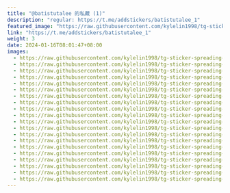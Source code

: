 ```yaml
---
title: "@batistutalee 的私藏 (1)"
description: "regular: https://t.me/addstickers/batistutalee_1"
featured_image: "https://raw.githubusercontent.com/kylelin1998/tg-sticker-spreading-worldwide-images/main/img/a96df9d5-3e28-4925-a59c-f9d1a4e7be6f.jpg"
link: "https://t.me/addstickers/batistutalee_1"
weight: 3
date: 2024-01-16T08:01:47+08:00
images:
  - https://raw.githubusercontent.com/kylelin1998/tg-sticker-spreading-worldwide-images/main/img/a96df9d5-3e28-4925-a59c-f9d1a4e7be6f.jpg
  - https://raw.githubusercontent.com/kylelin1998/tg-sticker-spreading-worldwide-images/main/img/1fb21eaa-22d7-42f4-88ca-2002c8631437.jpg
  - https://raw.githubusercontent.com/kylelin1998/tg-sticker-spreading-worldwide-images/main/img/403106e6-39fb-4a8a-9e26-00931288ee7e.jpg
  - https://raw.githubusercontent.com/kylelin1998/tg-sticker-spreading-worldwide-images/main/img/d9208c76-b116-4515-b539-dca846c61415.jpg
  - https://raw.githubusercontent.com/kylelin1998/tg-sticker-spreading-worldwide-images/main/img/8bfd5b1b-a1ed-4763-9290-1e8ce0195a71.jpg
  - https://raw.githubusercontent.com/kylelin1998/tg-sticker-spreading-worldwide-images/main/img/bdcee237-fad9-4dda-9e50-2156c1facad9.jpg
  - https://raw.githubusercontent.com/kylelin1998/tg-sticker-spreading-worldwide-images/main/img/cbabab0c-e665-416d-becf-b513fccfa785.jpg
  - https://raw.githubusercontent.com/kylelin1998/tg-sticker-spreading-worldwide-images/main/img/b8c7f137-dd52-44b8-97f2-f28b69fdf547.jpg
  - https://raw.githubusercontent.com/kylelin1998/tg-sticker-spreading-worldwide-images/main/img/7397ad2e-dc57-4d0d-aecc-e037e03a9da2.jpg
  - https://raw.githubusercontent.com/kylelin1998/tg-sticker-spreading-worldwide-images/main/img/22b4fdd1-1644-4aec-8608-6edf320ad337.jpg
  - https://raw.githubusercontent.com/kylelin1998/tg-sticker-spreading-worldwide-images/main/img/838fc39d-88d7-4552-a76a-ac883908b670.jpg
  - https://raw.githubusercontent.com/kylelin1998/tg-sticker-spreading-worldwide-images/main/img/61dacd74-c82f-45db-b65d-977c7e79e8c1.jpg
  - https://raw.githubusercontent.com/kylelin1998/tg-sticker-spreading-worldwide-images/main/img/f613da34-8c57-4a95-8477-25e1566390c0.jpg
  - https://raw.githubusercontent.com/kylelin1998/tg-sticker-spreading-worldwide-images/main/img/adaea013-de45-43c2-8163-bc625122c197.jpg
  - https://raw.githubusercontent.com/kylelin1998/tg-sticker-spreading-worldwide-images/main/img/f5ea3cea-389f-4bf6-83aa-04b58289556f.jpg
  - https://raw.githubusercontent.com/kylelin1998/tg-sticker-spreading-worldwide-images/main/img/5d7bab95-9b7c-40cb-9c28-4380fc509263.jpg
  - https://raw.githubusercontent.com/kylelin1998/tg-sticker-spreading-worldwide-images/main/img/d6351009-dd9a-4bf0-8542-2fbdefc270a4.jpg
  - https://raw.githubusercontent.com/kylelin1998/tg-sticker-spreading-worldwide-images/main/img/6d1abaec-32f2-49e3-ba8b-1fef8cc94666.jpg
  - https://raw.githubusercontent.com/kylelin1998/tg-sticker-spreading-worldwide-images/main/img/548959bf-bc1e-42ef-8173-3081367a21d4.jpg
  - https://raw.githubusercontent.com/kylelin1998/tg-sticker-spreading-worldwide-images/main/img/759a2c83-4e9a-459e-9f6d-ef40bb06a7a2.jpg
---
```

